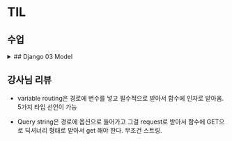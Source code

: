 # TIL

## 수업

<details>
  <summary> ## Django 03 Model </summary>

### model class

- models.py는 Database와 소통을 하는 부분

- Django Model
    - DB의 테이블을 정의하고 데이터를 조작(CRUD)할 수 있는 기능들을 제공
    - 즉 테이블 구조 설계하는 청사진 blueprint

- DB는 SQL 언어로 소통해야하지만, 쟝고를 통해 파이썬 명령에서 SQL 명령으로 번역
- 따라서 models.py를 통해 DB에 접근


- model class 작성
    ```
    class Article(models.Model):
        title = models.CharField(max_length=10)
        content = models.TextField()
    ```

- 모델 클래스 살펴보기
    - 다음과 같은 테이블 구조를 만들 예정
    ![alt text](image-10.png)
    - id는 쟝고에서 자체적으로 배정한다(고유한 값). 그래서 title, content만 생성
    - from django.db import models 로 쟝고의 models.py를 가져온다.
    - 거기에 있는 클래스를 상속받는다. 그 파일의 클래스 내용을 다 가져와서 새 클래스에 넣기
    - models.대문자 나오는 애들 다 클래스를 불러온 거
    - 모델 클래스 변수명 - 각 테이블의 필드(컬럼을 여기서 필드로 말한다) 이름
    - 모델 필드 클래스 
        - 각 변수명에 할당한 models. 뒤에 나오는 애들을 말함
        - DB 테이블의 열을 나타내는 중요한 구성요소
        - 데이터의 유형과 제약 조건을 정의

### Model Field
- DB 테이블의 Field(열)을 정의
- 해당 필드에 저장되는 Field types(데이터 타입)과 Field options(제약 조건)을 정의

#### Field types
- DB에 저장될 데이터 종류를 정의(models 모듈의 클래스로 정의되어 있음)

- CharField : 제한된 길이의 문자열을 저장. 따라서 최대길이 max_length는 필수다. 공식문서 가봐라. 유효성 검사(validation?)

- TextField : 길이 제한이 없는 대용량 텍스트 (무한대x 시스템따라 다름)

- 주요 필드 유형
    - 문자열
    - 숫자
    - 날짜/시간
    - 파일

#### Field options
- 필드의 동작과 제약조건을 정의
- 공통 제약 조건이 존재함 모든 경우에 사용가능?

- 제약 조건(Constraint)
    - 특정 규칙을 강제하기 위해 테이블의 행렬에 적용되는 규칙 or 제한사항
    - ex 숫자만 저장되도록, 문자가 100자만 저장되도록 등

- 주요 필드 옵션
    - null : DB에서 NULL 허용할지? (DB에서 파이썬 None과 같음, 기본값 False)
    - blank : form에서 빈 값을 허용할지?(기본값 False)
    - default : 필드의 기본값을 설정


### Migrations

- model 클래스의 변경사항(생성 수정 삭제 등)을 DB에 최종 반영하는 방법

- models.py의 modle class에서 설계도 초안을 제작
- **makemigrations**를 통해 migrations 폴더에 migration 파일을 생성? 수정?
- **migrate**를 통해 db.sqlite3(DB) 와 통신

- 핵심 명령어 2가지
```
$ python manage.py makemigrations
$ python manage.py migrate
```
- db 파일 안에서 확인가능.
- 테이블 이름은 앱이름_클래스이름
- 기본앱들이 있기 떄문에 여러개 있는 게 정상

#### 추가 Migrations

- 이미 생성된 테이블에 필드를 추가해야 한다면??

- DateTimeField 필드 옵션(optional)
    - auto_now : 데이터가 저장될 때마다 자동으로 현재 날짜시간을 저장
    - auto_now_add : 데이터가 처음 생성 될 때만 자동으로 현재 날짜 시간을 저장


- 추가 모델 필드 작성   
    1.  modles.py에 새 필드 설정
    ![alt text](image-11.png)
    2. 이미 기존 테이블이 존재하므로 필드를 추가 할 때 필드의 기본 값 설정이 필요.
        - 현재 대화 유지하면서 직접 기본 값 입력하기 (이번엔 이걸로)
        - 현재 대화에서 나간 후 models.py에 기본 값 관련 설정을 하는 방법
    3. 추가하는 필드의 기본 값을 입력해야한다
        - 왜? 기존에 있던 값들에 넣어줘야하는 값
        - 날짜 데이터이기 때문에 직접 입력보단 Django의 제안 기본값을 사용하자
        - 아무것도 입력하지 않고 enter하면 Django가 제안하는 기본 값으로 설정됨
    4. migrations 이후 2번째 migration 파일이 생성됨 (커밋마냥 문제 생기면 이전으로 돌아가기 가능, 대신 의존 후 추가만 작성되므로 앞쪽이 삭제되면 불가능)
    5. migrate 후 테이블 필드 변화 확인

**model class에 변경사항(1)이 생기면**

**반드시 새로운 설계도를 생성(2)하고**

**이를 DB에 반영(3)해야 한다**

1. model class 변경 -> 2. makemigrations -> 3. migrate 

### Admin site
#### 관리자 인터페이스
- Automatic admin interface
    - Django가 추가 설치 및 설정 없이 자동으로 제공하는 관리자 인터페이스
    - 데이터 확인 및 테스트 등을 진행하는데 매우 유용
1. admin 계정 생성
    - email은 선택사항
    - 비밀번호 입력 시 보안상 터미널에 출력되지 않는다! 입력 이어가라
    - $ python manage.py createsuperuser
2. DB에 생성된 admin 계정 확인
    - auth_user에 있다. 이 테이블에 유저가 저장됨
    - 관리자/스태프/일반 기본 구분은 is_00 로 확인 가능
    - is_active는 휴면
    - DB 저장 시간은 UTC 기준
3. admin에 모델 클래스 등록
    -  admin.py에 작성한 모델 클래스를 등록해야만 admin site에서 확인 가능
    - from .models import Article
    - admin.site.register(Article)
4. admin site 로그인 후 등록된 모델 클래스 확인
5. 데이터 생성 수정 삭제 테스트
6. 테이블 확인


### 참고

#### DB 초기화
1. migration 파일 삭제
2. db.sqlite3 파일 삭제
**_init__.py나 migrations 폴더는 삭제하지마라**

#### Migrations 관련
python manage.py 기타명령어
- showmigrations
    - migrations 파일들이 migrate 됐는지 안 됐는지 여부를 확인 가능
    - [X] 표시가 있으면 migrate가 완료되었음을 의미
- sqlmigrate articles 0001
    - 해당 migrations 파일들이 SQL언어로 어떻게 번역되어 DB로 전달되는지 확인 가능

#### SQLite
- DB 관리 시스템 중 하나로 Django의 기본 db로 사용됨(파일로 존재, 가벼움, 호환성 좋음)


  
</details>


## 강사님 리뷰

- variable routing은 경로에 변수를 넣고 필수적으로 받아서 함수에 인자로 받아옴. 5가지 타입 선언이 가능

- Query string은 경로에 옵션으로 들어가고 그걸 request로 받아서 함수에 GET으로 딕셔너리 형태로 받아서 get 해야 한다. 무조건 스트링.
